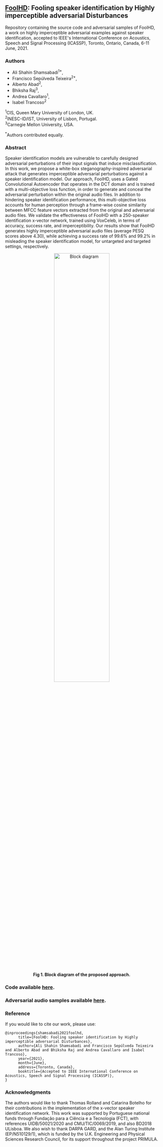## [FoolHD](https://fsepteixeira.github.io/FoolHD/): Fooling speaker identification by Highly imperceptible adversarial Disturbances

Repository containing the source code and adversarial samples of FoolHD, a work on highly imperceptible adversarial examples against speaker identification, accepted to IEEE's International Conference on Acoustics, Speech and Signal Processing (ICASSP), Toronto, Ontario, Canada, 6-11 June, 2021.

### Authors
- Ali Shahin Shamsabadi<sup>1*</sup>, 
- Francisco Sepúlveda Teixeira<sup>2*</sup>, 
- Alberto Abad<sup>2</sup>, 
- Bhiksha Raj<sup>3</sup>, 
- Andrea Cavallaro<sup>1</sup>, 
- Isabel Trancoso<sup>2</sup></emph>

<sup>1</sup>CIS, Queen Mary University of London, UK.  
<sup>2</sup>INESC-ID/IST, University of Lisbon, Portugal.  
<sup>3</sup>Carnegie Mellon University, USA.

<sup>\*</sup>Authors contributed equally.  

### Abstract 
Speaker identification models are vulnerable to carefully designed adversarial perturbations of their input signals that induce misclassification. 
In this work, we propose a white-box steganography-inspired adversarial attack that generates imperceptible adversarial  perturbations against a speaker identification model.
Our approach, FoolHD, uses a Gated Convolutional Autoencoder that operates in the DCT domain and is trained with a multi-objective loss function, in order to generate and conceal the adversarial perturbation within the original audio files. In addition to hindering speaker identification performance, this multi-objective loss accounts for human perception through a frame-wise cosine similarity between MFCC feature vectors extracted from the original and adversarial audio files. We validate the effectiveness of FoolHD with a 250-speaker identification x-vector network, trained using VoxCeleb, in terms of accuracy, success rate, and imperceptibility.
Our results show that FoolHD generates highly imperceptible adversarial audio files (average PESQ scores above 4.30), while achieving a success rate of 99.6% and 99.2% in misleading the speaker identification model, for untargeted and targeted settings, respectively.

<p align="center"><img src="figs/BlockDiagram.png" alt="Block diagram" title="Block diagram of the proposed approach." width="60%" heigh="60%"/></p>
<p align="center"><b>Fig 1. Block diagram of the proposed approach.</b></p>

### Code available [here](https://github.com/fsepteixeira/FoolHD/tree/main/code).

### Adversarial audio samples available [here](http://fsepteixeira.github.io/FoolHD/samples).


### Reference
If you would like to cite our work, please use:
```
@inproceedings{shamsabadi2021foolhd,
      title={FoolHD: Fooling speaker identification by Highly imperceptible adversarial Disturbances}, 
      author={Ali Shahin Shamsabadi and Francisco Sepúlveda Teixeira and Alberto Abad and Bhiksha Raj and Andrea Cavallaro and Isabel Trancoso},
      year={2021},
      month={June},
      address={Toronto, Canada},
      booktitle={Accepted to IEEE International Conference on Acoustics, Speech and Signal Processing (ICASSP)},
}
```
### Acknowledgments
The authors would like to thank Thomas Rolland and Catarina Botelho for their contributions in the implementation of the x-vector speaker identification network. 
This work was supported by Portuguese national funds through Fundação para a Ciência e a Tecnologia (FCT), with references UIDB/50021/2020 and CMU/TIC/0069/2019, and also BD2018 ULisboa. We also wish to thank DARPA GARD, and the Alan Turing Institute (EP/N510129/1), which is funded by the U.K. Engineering and Physical Sciences Research Council, for its support throughout the project PRIMULA.
